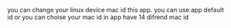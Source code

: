 you can change your linux device mac id this app. you can use app default id or you can choise your mac id 
in app have 14 difrend mac id 
